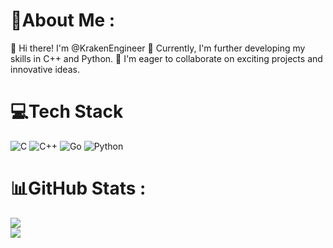 # 💫About Me :
👋 Hi there! I'm @KrakenEngineer
🌱 Currently, I'm further developing my skills in C++ and Python.
💞️ I'm eager to collaborate on exciting projects and innovative ideas.

# 💻Tech Stack
![C](https://img.shields.io/badge/c-%2300599C.svg?style=for-the-badge&logo=c&logoColor=white) ![C++](https://img.shields.io/badge/c++-%2300599C.svg?style=for-the-badge&logo=c%2B%2B&logoColor=white) ![Go](https://img.shields.io/badge/go-%2300ADD8.svg?style=for-the-badge&logo=go&logoColor=white) ![Python](https://img.shields.io/badge/python-3670A0?style=for-the-badge&logo=python&logoColor=ffdd54)
# 📊GitHub Stats :
![](https://github-readme-streak-stats.herokuapp.com/?user=VkareGit&theme=radical&hide_border=false)<br/>
![](https://github-readme-stats.vercel.app/api/top-langs/?username=VkareGit&theme=radical&hide_border=false&include_all_commits=true&count_private=true&layout=compact)

